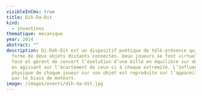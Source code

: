 ```yaml
---
visibleInCms: true
title: Dih-Da-Dit
kind:
  - inventions
thematique: mecanique
year: 2014
abstract: ""
description: Di-Dah-Dit est un dispositif poétique de télé-présence qui prend la
  forme de deux objets distants connectés. Deux joueurs se font virtuellement
  face et gèrent de concert l’évolution d’une bille en équilibre sur deux rails,
  en agissant sur l’écartement de ceux-ci à chaque extrémité. L’influence
  physique de chaque joueur sur son objet est reproduite sur l’appareil distant
  par le biais de moteurs.
image: /images/events/dih-da-dit.jpg
---
```

